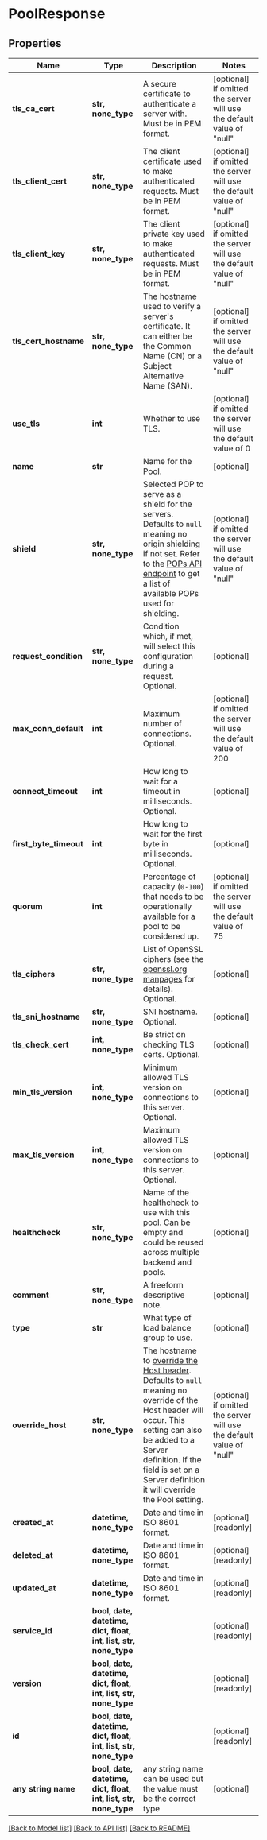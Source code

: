 # PoolResponse


## Properties
Name | Type | Description | Notes
------------ | ------------- | ------------- | -------------
**tls_ca_cert** | **str, none_type** | A secure certificate to authenticate a server with. Must be in PEM format. | [optional]  if omitted the server will use the default value of "null"
**tls_client_cert** | **str, none_type** | The client certificate used to make authenticated requests. Must be in PEM format. | [optional]  if omitted the server will use the default value of "null"
**tls_client_key** | **str, none_type** | The client private key used to make authenticated requests. Must be in PEM format. | [optional]  if omitted the server will use the default value of "null"
**tls_cert_hostname** | **str, none_type** | The hostname used to verify a server&#39;s certificate. It can either be the Common Name (CN) or a Subject Alternative Name (SAN). | [optional]  if omitted the server will use the default value of "null"
**use_tls** | **int** | Whether to use TLS. | [optional]  if omitted the server will use the default value of 0
**name** | **str** | Name for the Pool. | [optional] 
**shield** | **str, none_type** | Selected POP to serve as a shield for the servers. Defaults to `null` meaning no origin shielding if not set. Refer to the [POPs API endpoint](/reference/api/utils/pops/) to get a list of available POPs used for shielding. | [optional]  if omitted the server will use the default value of "null"
**request_condition** | **str, none_type** | Condition which, if met, will select this configuration during a request. Optional. | [optional] 
**max_conn_default** | **int** | Maximum number of connections. Optional. | [optional]  if omitted the server will use the default value of 200
**connect_timeout** | **int** | How long to wait for a timeout in milliseconds. Optional. | [optional] 
**first_byte_timeout** | **int** | How long to wait for the first byte in milliseconds. Optional. | [optional] 
**quorum** | **int** | Percentage of capacity (`0-100`) that needs to be operationally available for a pool to be considered up. | [optional]  if omitted the server will use the default value of 75
**tls_ciphers** | **str, none_type** | List of OpenSSL ciphers (see the [openssl.org manpages](https://www.openssl.org/docs/man1.1.1/man1/ciphers.html) for details). Optional. | [optional] 
**tls_sni_hostname** | **str, none_type** | SNI hostname. Optional. | [optional] 
**tls_check_cert** | **int, none_type** | Be strict on checking TLS certs. Optional. | [optional] 
**min_tls_version** | **int, none_type** | Minimum allowed TLS version on connections to this server. Optional. | [optional] 
**max_tls_version** | **int, none_type** | Maximum allowed TLS version on connections to this server. Optional. | [optional] 
**healthcheck** | **str, none_type** | Name of the healthcheck to use with this pool. Can be empty and could be reused across multiple backend and pools. | [optional] 
**comment** | **str, none_type** | A freeform descriptive note. | [optional] 
**type** | **str** | What type of load balance group to use. | [optional] 
**override_host** | **str, none_type** | The hostname to [override the Host header](https://docs.fastly.com/en/guides/specifying-an-override-host). Defaults to `null` meaning no override of the Host header will occur. This setting can also be added to a Server definition. If the field is set on a Server definition it will override the Pool setting. | [optional]  if omitted the server will use the default value of "null"
**created_at** | **datetime, none_type** | Date and time in ISO 8601 format. | [optional] [readonly] 
**deleted_at** | **datetime, none_type** | Date and time in ISO 8601 format. | [optional] [readonly] 
**updated_at** | **datetime, none_type** | Date and time in ISO 8601 format. | [optional] [readonly] 
**service_id** | **bool, date, datetime, dict, float, int, list, str, none_type** |  | [optional] [readonly] 
**version** | **bool, date, datetime, dict, float, int, list, str, none_type** |  | [optional] [readonly] 
**id** | **bool, date, datetime, dict, float, int, list, str, none_type** |  | [optional] [readonly] 
**any string name** | **bool, date, datetime, dict, float, int, list, str, none_type** | any string name can be used but the value must be the correct type | [optional]

[[Back to Model list]](../README.md#documentation-for-models) [[Back to API list]](../README.md#documentation-for-api-endpoints) [[Back to README]](../README.md)


